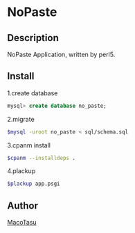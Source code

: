 # NoPaste

## Description

NoPaste Application, written by perl5.

## Install

1.create database
```sql
mysql> create database no_paste;
```

2.migrate
```bash
$mysql -uroot no_paste < sql/schema.sql
```

3.cpanm install
```bash
$cpanm --installdeps .
```

4.plackup
```bash
$plackup app.psgi
```

## Author

[MacoTasu](https://github.com/MacoTasu)
